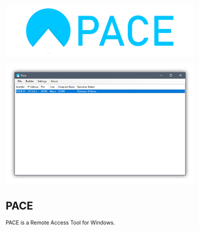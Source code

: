 ![Pace Logo](pace-banner.png)

![Pace Main Window](Screenshots/pace-screenshot-01.png)

# PACE
PACE is a Remote Access Tool for Windows.
